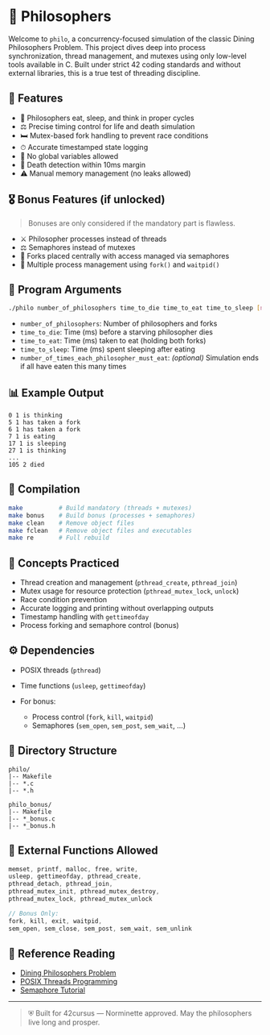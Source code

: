 # 🍝 Philosophers

Welcome to `philo`, a concurrency-focused simulation of the classic Dining Philosophers Problem. This project dives deep into process synchronization, thread management, and mutexes using only low-level tools available in C. Built under strict 42 coding standards and without external libraries, this is a true test of threading discipline.

## 🚀 Features

* 🤴 Philosophers eat, sleep, and think in proper cycles
* ⚖️ Precise timing control for life and death simulation
* 🛏️ Mutex-based fork handling to prevent race conditions
* ⏱ Accurate timestamped state logging
* 🚫 No global variables allowed
* 🧪 Death detection within 10ms margin
* ⚠️ Manual memory management (no leaks allowed)

## 🎖️ Bonus Features (if unlocked)

> Bonuses are only considered if the mandatory part is flawless.

* ⚔️ Philosopher processes instead of threads
* ⚖️ Semaphores instead of mutexes
* 🚪 Forks placed centrally with access managed via semaphores
* 🌁 Multiple process management using `fork()` and `waitpid()`

## 🔢 Program Arguments

```bash
./philo number_of_philosophers time_to_die time_to_eat time_to_sleep [number_of_times_each_philosopher_must_eat]
```

* `number_of_philosophers`: Number of philosophers and forks
* `time_to_die`: Time (ms) before a starving philosopher dies
* `time_to_eat`: Time (ms) taken to eat (holding both forks)
* `time_to_sleep`: Time (ms) spent sleeping after eating
* `number_of_times_each_philosopher_must_eat`: *(optional)* Simulation ends if all have eaten this many times

## 📊 Example Output

```text
0 1 is thinking
5 1 has taken a fork
6 1 has taken a fork
7 1 is eating
17 1 is sleeping
27 1 is thinking
...
105 2 died
```

## 💪 Compilation

```bash
make          # Build mandatory (threads + mutexes)
make bonus    # Build bonus (processes + semaphores)
make clean    # Remove object files
make fclean   # Remove object files and executables
make re       # Full rebuild
```

## 🧐 Concepts Practiced

* Thread creation and management (`pthread_create`, `pthread_join`)
* Mutex usage for resource protection (`pthread_mutex_lock`, `unlock`)
* Race condition prevention
* Accurate logging and printing without overlapping outputs
* Timestamp handling with `gettimeofday`
* Process forking and semaphore control (bonus)

## ⚙️ Dependencies

* POSIX threads (`pthread`)
* Time functions (`usleep`, `gettimeofday`)
* For bonus:

  * Process control (`fork`, `kill`, `waitpid`)
  * Semaphores (`sem_open`, `sem_post`, `sem_wait`, ...)

## 📂 Directory Structure

```
philo/
|-- Makefile
|-- *.c
|-- *.h

philo_bonus/
|-- Makefile
|-- *_bonus.c
|-- *_bonus.h
```

## 🔗 External Functions Allowed

```c
memset, printf, malloc, free, write,
usleep, gettimeofday, pthread_create,
pthread_detach, pthread_join,
pthread_mutex_init, pthread_mutex_destroy,
pthread_mutex_lock, pthread_mutex_unlock

// Bonus Only:
fork, kill, exit, waitpid,
sem_open, sem_close, sem_post, sem_wait, sem_unlink
```

## 📃 Reference Reading

* [Dining Philosophers Problem](https://en.wikipedia.org/wiki/Dining_philosophers_problem)
* [POSIX Threads Programming](https://man7.org/linux/man-pages/man7/pthreads.7.html)
* [Semaphore Tutorial](https://man7.org/linux/man-pages/man7/sem_overview.7.html)

---

> ⛨️ Built for 42cursus — Norminette approved. May the philosophers live long and prosper.
